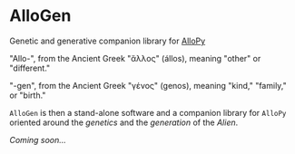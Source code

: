 # AlloGen
Genetic and generative companion library for [AlloPy](https://github.com/kr4g/AlloPy.git)

"Allo-", from the Ancient Greek "ἄλλος" (állos), meaning "other" or "different."

"-gen", from the Ancient Greek "γένος" (genos), meaning "kind," "family," or "birth."

`AlloGen` is then a stand-alone software and a companion library for `AlloPy` oriented around the *genetics* and the *generation* of the *Alien*.

*Coming soon...*
